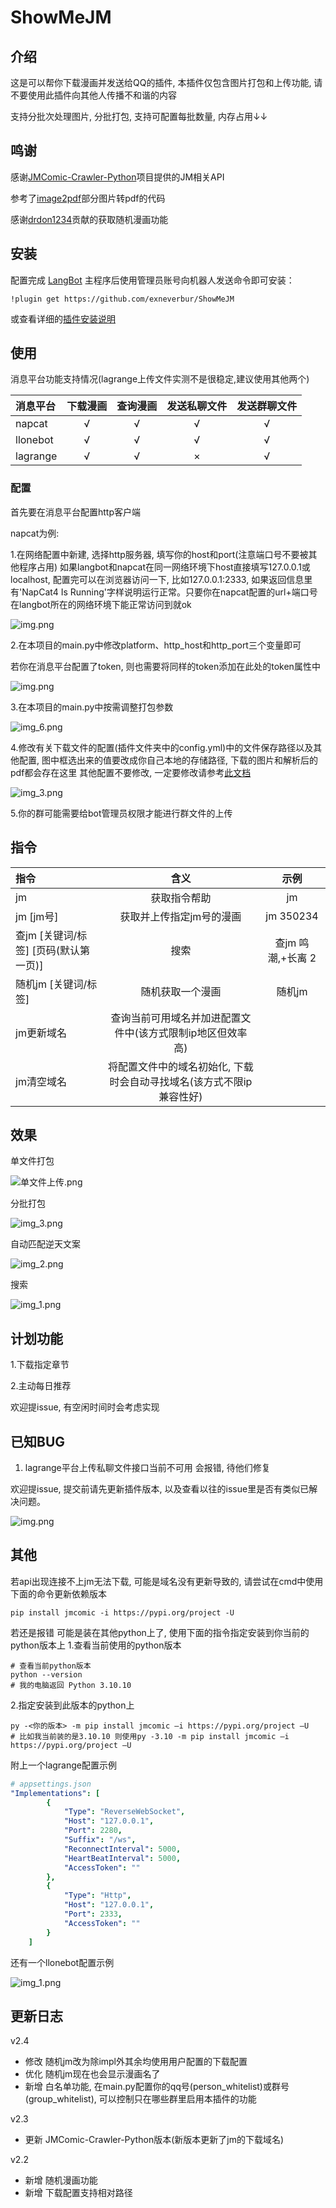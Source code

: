 # ShowMeJM

## 介绍
这是可以帮你下载漫画并发送给QQ的插件, 本插件仅包含图片打包和上传功能, 请不要使用此插件向其他人传播不和谐的内容

支持分批次处理图片, 分批打包, 支持可配置每批数量, 内存占用↓↓

## 鸣谢

感谢[JMComic-Crawler-Python](https://github.com/hect0x7/JMComic-Crawler-Python)项目提供的JM相关API

参考了[image2pdf](https://github.com/salikx/image2pdf)部分图片转pdf的代码

感谢[drdon1234](https://github.com/drdon1234)贡献的获取随机漫画功能

## 安装

配置完成 [LangBot](https://github.com/RockChinQ/LangBot) 主程序后使用管理员账号向机器人发送命令即可安装：

```
!plugin get https://github.com/exneverbur/ShowMeJM
```
或查看详细的[插件安装说明](https://docs.langbot.app/plugin/plugin-intro.html#%E6%8F%92%E4%BB%B6%E7%94%A8%E6%B3%95)

## 使用

<!-- 插件开发者自行填写插件使用说明 -->

消息平台功能支持情况(lagrange上传文件实测不是很稳定,建议使用其他两个)

| 消息平台     | 下载漫画 | 查询漫画 | 发送私聊文件 | 发送群聊文件 |
|:---------|:----:|:----:|:------:|:------:|
| napcat   |  √   |  √   |   √    |   √    |
| llonebot |   √   |    √  |   √    |   √     |
|    lagrange      |    √   |   √    |   ×    |     √    |


### 配置
首先要在消息平台配置http客户端

napcat为例:

1.在网络配置中新建, 选择http服务器, 填写你的host和port(注意端口号不要被其他程序占用) 如果langbot和napcat在同一网络环境下host直接填写127.0.0.1或localhost, 配置完可以在浏览器访问一下, 比如127.0.0.1:2333, 如果返回信息里有'NapCat4 Is Running'字样说明运行正常。只要你在napcat配置的url+端口号在langbot所在的网络环境下能正常访问到就ok

![img.png](img/1.png)

2.在本项目的main.py中修改platform、http_host和http_port三个变量即可

若你在消息平台配置了token, 则也需要将同样的token添加在此处的token属性中

![img.png](img/img_3.png)

3.在本项目的main.py中按需调整打包参数

![img_6.png](img/img_2.png)

4.修改有关下载文件的配置(插件文件夹中的config.yml)中的文件保存路径以及其他配置, 图中框选出来的值要改成你自己本地的存储路径, 下载的图片和解析后的pdf都会存在这里 其他配置不要修改, 一定要修改请参考[此文档](https://github.com/hect0x7/JMComic-Crawler-Python/blob/master/assets/docs/sources/option_file_syntax.md)

![img_3.png](img/2.png)

5.你的群可能需要给bot管理员权限才能进行群文件的上传

## 指令

| 指令                       |                  含义                   |      示例      |
|:-------------------------|:-------------------------------------:|:------------:|
| jm                       |                获取指令帮助                 |      jm      |
| jm [jm号]                 |             获取并上传指定jm号的漫画             |  jm 350234   |
| 查jm [关键词/标签] [页码(默认第一页)] |                  搜索                   | 查jm 鸣潮,+长离 2 |
| 随机jm [关键词/标签]            |               随机获取一个漫画                |     随机jm     |
| jm更新域名                   |    查询当前可用域名并加进配置文件中(该方式限制ip地区但效率高)    |              |
| jm清空域名                   | 将配置文件中的域名初始化, 下载时会自动寻找域名(该方式不限ip兼容性好) |              |


## 效果
单文件打包

![单文件上传.png](img/6.png)

分批打包

![img_3.png](img/4.png)

自动匹配逆天文案

![img_2.png](img/5.png)

搜索

![img_1.png](img/7.png)
## 计划功能

1.下载指定章节

2.主动每日推荐

欢迎提issue, 有空闲时间时会考虑实现

## 已知BUG

1. lagrange平台上传私聊文件接口当前不可用 会报错, 待他们修复

欢迎提issue, 提交前请先更新插件版本, 以及查看以往的issue里是否有类似已解决问题。

![img.png](img/img.png)

## 其他

若api出现连接不上jm无法下载, 可能是域名没有更新导致的, 请尝试在cmd中使用下面的命令更新依赖版本

```
pip install jmcomic -i https://pypi.org/project -U
```

若还是报错 可能是装在其他python上了, 使用下面的指令指定安装到你当前的python版本上
1.查看当前使用的python版本
```
# 查看当前python版本
python --version
# 我的电脑返回 Python 3.10.10
```
2.指定安装到此版本的python上
```
py -<你的版本> -m pip install jmcomic –i https://pypi.org/project –U
# 比如我当前装的是3.10.10 则使用py -3.10 -m pip install jmcomic –i https://pypi.org/project –U
```

附上一个lagrange配置示例

```yml
# appsettings.json
"Implementations": [
        {
            "Type": "ReverseWebSocket",
            "Host": "127.0.0.1",
            "Port": 2280,
            "Suffix": "/ws",
            "ReconnectInterval": 5000,
            "HeartBeatInterval": 5000,
            "AccessToken": ""
        },
        {
            "Type": "Http",
            "Host": "127.0.0.1",
            "Port": 2333,
            "AccessToken": ""
        }
    ]
```

还有一个llonebot配置示例

![img_1.png](img/img_1.png)

## 更新日志
v2.4
- 修改 随机jm改为除impl外其余均使用用户配置的下载配置
- 优化 随机jm现在也会显示漫画名了
- 新增 白名单功能, 在main.py配置你的qq号(person_whitelist)或群号(group_whitelist), 可以控制只在哪些群里启用本插件的功能

v2.3
- 更新 JMComic-Crawler-Python版本(新版本更新了jm的下载域名)

v2.2
- 新增 随机漫画功能
- 新增 下载配置支持相对路径
